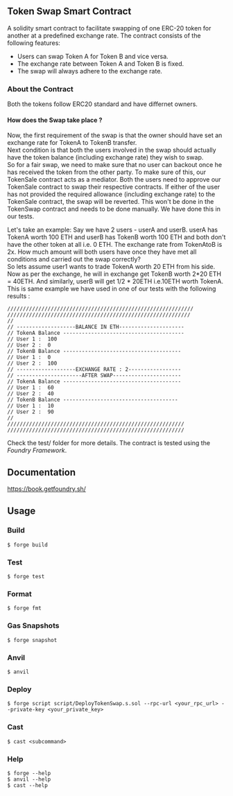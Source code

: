 ## Token Swap Smart Contract

A solidity smart contract to facilitate swapping of one ERC-20 token for another at a 
predefined exchange rate. The contract consists of the following features:
- Users can swap Token A for Token B and vice versa.
- The exchange rate between Token A and Token B is fixed.
- The swap will always adhere to the exchange rate.


### About the Contract
Both the tokens follow ERC20 standard and have differnet owners. <br />
#### How does the Swap take place ?
Now, the first requirement of the swap is that the owner should have set an exchange rate for TokenA to TokenB transfer.<br>
Next condition is that both the users involved in the swap should actually have the token balance (including exchange rate) they wish to swap. <br>
So for a fair swap, we need to make sure that no user can backout once he has received the token from the other party. To make sure of this, our TokenSale contract acts as a mediator. Both the users need to approve our TokenSale contract to swap their respective contracts. If either of the user has not provided the required allowance (including exchange rate) to the TokenSale contract, the swap will be reverted. This won't be done in the TokenSwap contract and needs to be done manually. We have done this in our tests. <br>

Let's take an example:
Say we have 2 users - userA and userB. userA has TokenA worth 100 ETH and userB has TokenB worth 100 ETH and both don't have the other token at all i.e. 0 ETH.
The exchange rate from TokenAtoB is 2x. How much amount will both users have once they have met all conditions and carried out the swap correctly? <br> So lets assume user1 wants to trade TokenA worth 20 ETH from his side. Now as per the exchange, he will in exchange get TokenB worth 2*20 ETH = 40ETH. And similarly, userB will get 1/2 * 20ETH i.e.10ETH worth TokenA. <br>
This is same example we have used in one of our tests with the following results : 

    ////////////////////////////////////////////////////////////
    ///////////////////////////////////////////////////////////
    //
    // -------------------BALANCE IN ETH---------------------
    // TokenA Balance ---------------------------------------
    // User 1 :  100
    // User 2 :  0
    // TokenB Balance --------------------------------------
    // User 1 :  0
    // User 2 :  100
    // -------------------EXCHANGE RATE : 2-----------------
    // ---------------------AFTER SWAP----------------------
    // TokenA Balance --------------------------------------
    // User 1 :  60
    // User 2 :  40
    // TokenB Balance -------------------------------------
    // User 1 :  10
    // User 2 :  90
    //
    /////////////////////////////////////////////////////////
    /////////////////////////////////////////////////////////



Check the test/ folder for more details.
The contract is tested using the *Foundry Framework*.


## Documentation

https://book.getfoundry.sh/

## Usage

### Build

```shell
$ forge build
```

### Test

```shell
$ forge test
```

### Format

```shell
$ forge fmt
```

### Gas Snapshots

```shell
$ forge snapshot
```

### Anvil

```shell
$ anvil
```

### Deploy

```shell
$ forge script script/DeployTokenSwap.s.sol --rpc-url <your_rpc_url> --private-key <your_private_key>
```

### Cast

```shell
$ cast <subcommand>
```

### Help

```shell
$ forge --help
$ anvil --help
$ cast --help
```
